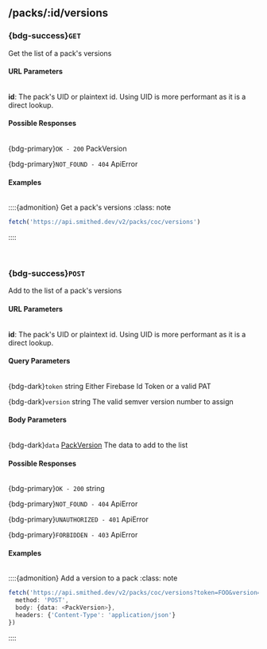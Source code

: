 ## /packs/:id/versions
### {bdg-success}`GET`

Get the list of a pack's versions


#### URL Parameters
<div class='sd-bg-secondary' style='width: 95%; height: 1px; margin: 0em 0em 0.1em 0em'></div>

**id**:
The pack's UID or plaintext id. Using UID is more performant as it is a direct lookup.




#### Possible Responses
<div class='sd-bg-secondary' style='width: 95%; height: 1px; margin: 0em 0em 0.1em 0em'></div>

{bdg-primary}`OK - 200` <label class="sd-text-secondary">PackVersion</label>

{bdg-primary}`NOT_FOUND - 404` <label class="sd-text-secondary">ApiError</label>



#### Examples
<div class='sd-bg-secondary' style='width: 95%; height: 1px; margin: 0em 0em 0.1em 0em'></div>

::::{admonition} Get a pack's versions
    :class: note        
```ts
fetch('https://api.smithed.dev/v2/packs/coc/versions')
```
::::

<br/>


### {bdg-success}`POST`

Add to the list of a pack's versions


#### URL Parameters
<div class='sd-bg-secondary' style='width: 95%; height: 1px; margin: 0em 0em 0.1em 0em'></div>

**id**:
The pack's UID or plaintext id. Using UID is more performant as it is a direct lookup.


#### Query Parameters
<div class='sd-bg-secondary' style='width: 95%; height: 1px; margin: 0em 0em 0.1em 0em'></div>

{bdg-dark}`token` <label class="sd-text-secondary">string</label>
Either Firebase Id Token or a valid PAT

{bdg-dark}`version` <label class="sd-text-secondary">string</label>
The valid semver version number to assign



#### Body Parameters
<div class='sd-bg-secondary' style='width: 95%; height: 1px; margin: 0em 0em 0.1em 0em'></div>

{bdg-dark}`data` <label class="sd-text-secondary">[PackVersion](/api/data-types)</label>
The data to add to the list



#### Possible Responses
<div class='sd-bg-secondary' style='width: 95%; height: 1px; margin: 0em 0em 0.1em 0em'></div>

{bdg-primary}`OK - 200` <label class="sd-text-secondary">string</label>

{bdg-primary}`NOT_FOUND - 404` <label class="sd-text-secondary">ApiError</label>

{bdg-primary}`UNAUTHORIZED - 401` <label class="sd-text-secondary">ApiError</label>

{bdg-primary}`FORBIDDEN - 403` <label class="sd-text-secondary">ApiError</label>



#### Examples
<div class='sd-bg-secondary' style='width: 95%; height: 1px; margin: 0em 0em 0.1em 0em'></div>

::::{admonition} Add a version to a pack
    :class: note        
```ts
fetch('https://api.smithed.dev/v2/packs/coc/versions?token=FOO&version=0.0.1', {
  method: 'POST',
  body: {data: <PackVersion>},
  headers: {'Content-Type': 'application/json'}
})
```
::::

<br/>


